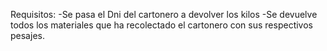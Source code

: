 Requisitos:
-Se pasa el Dni del cartonero a devolver los kilos
-Se devuelve todos los materiales que ha recolectado el cartonero con sus respectivos pesajes.